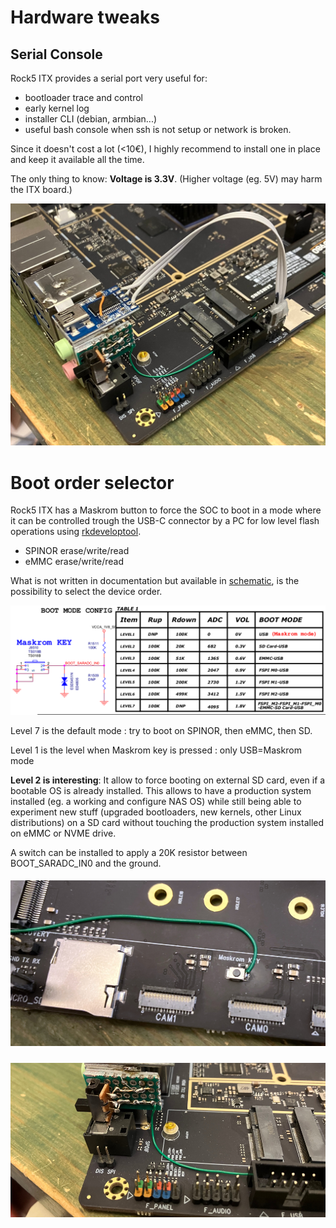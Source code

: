 # Hardware tweaks

## Serial Console

Rock5 ITX provides a serial port very useful for:

- bootloader trace and control
- early kernel log
- installer CLI (debian, armbian...)
- useful bash console when ssh is not setup or network is broken.

Since it doesn't cost a lot (<10€), I highly recommend to install one in place and keep it available all the time.

The only thing to know: **Voltage is 3.3V**. (Higher voltage (eg. 5V) may harm the ITX board.)

![](resources/images/serial_port.jpg)

# Boot order selector

Rock5 ITX has a Maskrom button to force the SOC to boot in a mode where it can be controlled trough the USB-C connector by a PC for low level flash operations using [rkdeveloptool](https://github.com/rockchip-linux/rkdeveloptool).

- SPINOR erase/write/read
- eMMC erase/write/read

What is not written in documentation but available in [schematic](resources/schematics/radxa_rock_5_itx_X1100_schematic.pdf), is the possibility to select the device order.

![](resources/images/boot_order.png)

Level 7 is the default mode : try to boot on SPINOR, then eMMC, then SD.

Level 1 is the level when Maskrom key is pressed : only USB=Maskrom mode

**Level 2 is interesting**: It allow to force booting on external SD card, even if a bootable OS is already installed. This allows to have a production system installed (eg. a working and configure NAS OS) while still being able to experiment new stuff (upgraded bootloaders, new kernels, other Linux distributions) on a SD card without touching the production system installed on eMMC or NVME drive.

A switch can be installed to apply a 20K resistor between BOOT_SARADC_IN0 and the ground.

##### ![](resources/images/boot_order_sw_1.jpg)

![](resources/images/boot_order_sw_2.jpg)